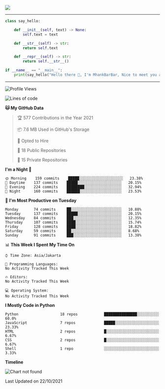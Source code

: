 <img align="center" height="auto" src="https://github.com/MhankBarBar/MhankBarBar/blob/master/img/1.jpg"/>
<!--
___
![Metrics](https://github.com/MhankBarBar/MhankBarBar/blob/master/github-metrics.svg)
___
-->
<!--
[![ReadMe Card](https://github-readme-stats.vercel.app/api/pin/?username=mhankbarbar&repo=termux-wabot&theme=auto)](https://github.com/mhankbarbar/termux-wabot)
-->

---
```python
class say_hello:

    def __init__(self, text) -> None:
        self.text = text

    def __str__(self) -> str:
        return self.text

    def __repr__(self) -> str:
        return self.__str__()

if __name__ == "__main__":
    print(say_hello("Hello there 👋, I'm MhankBarBar, Nice to meet you all!"))
```
---
<!--START_SECTION:waka-->
![Profile Views](http://img.shields.io/badge/Profile%20Views-192-blue)

![Lines of code](https://img.shields.io/badge/From%20Hello%20World%20I%27ve%20Written-496804%20lines%20of%20code-blue)

**🐱 My GitHub Data** 

> 🏆 577 Contributions in the Year 2021
 > 
> 📦 7.6 MB Used in GitHub's Storage 
 > 
> 💼 Opted to Hire
 > 
> 📜 18 Public Repositories 
 > 
> 🔑 15 Private Repositories  
 > 
**I'm a Night 🦉** 

```text
🌞 Morning    159 commits    █████░░░░░░░░░░░░░░░░░░░░   23.38% 
🌆 Daytime    137 commits    █████░░░░░░░░░░░░░░░░░░░░   20.15% 
🌃 Evening    224 commits    ████████░░░░░░░░░░░░░░░░░   32.94% 
🌙 Night      160 commits    ██████░░░░░░░░░░░░░░░░░░░   23.53%

```
📅 **I'm Most Productive on Tuesday** 

```text
Monday       74 commits     ██░░░░░░░░░░░░░░░░░░░░░░░   10.88% 
Tuesday      137 commits    █████░░░░░░░░░░░░░░░░░░░░   20.15% 
Wednesday    84 commits     ███░░░░░░░░░░░░░░░░░░░░░░   12.35% 
Thursday     107 commits    ████░░░░░░░░░░░░░░░░░░░░░   15.74% 
Friday       128 commits    ████░░░░░░░░░░░░░░░░░░░░░   18.82% 
Saturday     59 commits     ██░░░░░░░░░░░░░░░░░░░░░░░   8.68% 
Sunday       91 commits     ███░░░░░░░░░░░░░░░░░░░░░░   13.38%

```


📊 **This Week I Spent My Time On** 

```text
⌚︎ Time Zone: Asia/Jakarta

💬 Programming Languages: 
No Activity Tracked This Week

🔥 Editors: 
No Activity Tracked This Week

💻 Operating System: 
No Activity Tracked This Week

```

**I Mostly Code in Python** 

```text
Python                   18 repos            ███████████████░░░░░░░░░░   60.0% 
JavaScript               7 repos             █████░░░░░░░░░░░░░░░░░░░░   23.33% 
HTML                     2 repos             █░░░░░░░░░░░░░░░░░░░░░░░░   6.67% 
CSS                      2 repos             █░░░░░░░░░░░░░░░░░░░░░░░░   6.67% 
Shell                    1 repo              ░░░░░░░░░░░░░░░░░░░░░░░░░   3.33%

```


**Timeline**

![Chart not found](https://raw.githubusercontent.com/MhankBarBar/MhankBarBar/master/charts/bar_graph.png) 


 Last Updated on 22/10/2021
<!--END_SECTION:waka-->
